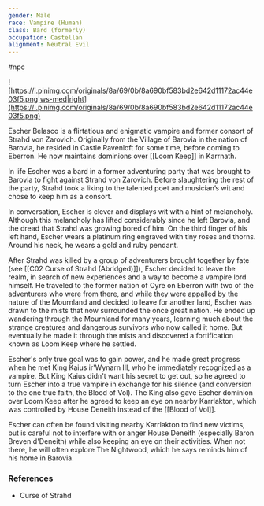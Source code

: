 ```yaml
---
gender: Male
race: Vampire (Human)
class: Bard (formerly)
occupation: Castellan
alignment: Neutral Evil
---
```

 #npc 

![https://i.pinimg.com/originals/8a/69/0b/8a690bf583bd2e642d11172ac44e03f5.png|ws-med|right](https://i.pinimg.com/originals/8a/69/0b/8a690bf583bd2e642d11172ac44e03f5.png)

Escher Belasco is a flirtatious and enigmatic vampire and former consort of Strahd von Zarovich. Originally from the Village of Barovia in the nation of Barovia, he resided in Castle Ravenloft for some time, before coming to Eberron. He now maintains dominions over [[Loom Keep]] in Karrnath.

In life Escher was a bard in a former adventuring party that was brought to Barovia to fight against Strahd von Zarovich. Before slaughtering the rest of the party, Strahd took a liking to the talented poet and musician’s wit and chose to keep him as a consort.

In conversation, Escher is clever and displays wit with a hint of melancholy. Although this melancholy has lifted considerably since he left Barovia, and the dread that Strahd was growing bored of him. On the third finger of his left hand, Escher wears a platinum ring engraved with tiny roses and thorns. Around his neck, he wears a gold and ruby pendant.

After Strahd was killed by a group of adventurers brought together by fate (see [[C02 Curse of Strahd (Abridged)]]), Escher decided to leave the realm, in search of new experiences and a way to become a vampire lord himself. He traveled to the former nation of Cyre on Eberron with two of the adventurers who were from there, and while they were appalled by the nature of the Mournland and decided to leave for another land, Escher was drawn to the mists that now surrounded the once great nation. He ended up wandering through the Mournland for many years, learning much about the strange creatures and dangerous survivors who now called it home. But eventually he made it through the mists and discovered a fortification known as Loom Keep where he settled.

Escher's only true goal was to gain power, and he made great progress when he met King Kaius ir'Wynarn III, who he immediately recognized as a vampire. But King Kaius didn't want his secret to get out, so he agreed to turn Escher into a true vampire in exchange for his silence (and conversion to the one true faith, the Blood of Vol). The King also gave Escher dominion over Loom Keep after he agreed to keep an eye on nearby Karrlakton, which was controlled by House Deneith instead of the [[Blood of Vol]].

Escher can often be found visiting nearby Karrlakton to find new victims, but is careful not to interfere with or anger House Deneith (especially Baron Breven d'Deneith) while also keeping an eye on their activities. When not there, he will often explore The Nightwood, which he says reminds him of his home in Barovia.

### References

- Curse of Strahd
